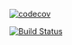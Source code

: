 [![codecov](https://codecov.io/gh/Geniuskaa/homeWorkOnJava/branch/2k-170/graph/badge.svg?token=sofp5E8vz8)](https://codecov.io/gh/Geniuskaa/homeWorkOnJava)

[![Build Status](https://app.travis-ci.com/Geniuskaa/homeWorkOnJava.svg?branch=2k-170)](https://app.travis-ci.com/Geniuskaa/homeWorkOnJava)
